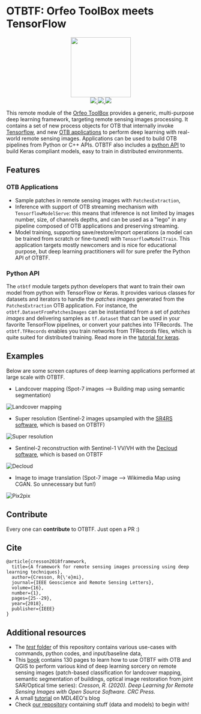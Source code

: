 # OTBTF: Orfeo ToolBox meets TensorFlow

<p align="center">
<img src="images/logo.png" width="160px">
<br>
<a href="https://gitlab.irstea.fr/remi.cresson/otbtf/-/releases">
<img src="https://gitlab.irstea.fr/remi.cresson/otbtf/-/badges/release.svg">
</a>
<a href="https://gitlab.irstea.fr/remi.cresson/otbtf/-/commits/master">
<img src="https://gitlab.irstea.fr/remi.cresson/otbtf/badges/master/pipeline.svg">
</a>
<a href="LICENSE">
<img src="https://img.shields.io/badge/License-Apache%202.0-blue.svg">
</a>
</p>


This remote module of the [Orfeo ToolBox](https://www.orfeo-toolbox.org) 
provides a generic, multi-purpose deep learning framework, targeting remote 
sensing images processing. It contains a set of new process objects for OTB 
that internally invoke [Tensorflow](https://www.tensorflow.org/), and new [OTB 
applications](#otb-applications) to perform deep learning with real-world 
remote sensing images. Applications can be used to build OTB pipelines from 
Python or C++ APIs. OTBTF also includes a [python API](#python-api) to build 
Keras compliant models, easy to train in distributed environments. 


## Features

### OTB Applications

- Sample patches in remote sensing images with `PatchesExtraction`,
- Inference with support of OTB streaming mechanism with 
`TensorflowModelServe`: this means that inference is not limited by images 
number, size, of channels depths, and can be used as a "lego" in any pipeline 
composed of OTB applications and preserving streaming.
- Model training, supporting save/restore/import operations (a model can be 
trained from scratch or fine-tuned) with `TensorflowModelTrain`. This 
application targets mostly newcomers and is nice for educational purpose, but 
deep learning practitioners will for sure prefer the Python API of OTBTF.  

### Python API

The `otbtf` module targets python developers that want to train their own 
model from python with TensorFlow or Keras.
It provides various classes for datasets and iterators to handle the 
_patches images_ generated from the `PatchesExtraction` OTB application.
For instance, the `otbtf.DatasetFromPatchesImages` can be instantiated from a 
set of _patches images_ and delivering samples as `tf.dataset` that can be 
used in your favorite TensorFlow pipelines, or convert your patches into 
TFRecords. The `otbtf.TFRecords` enables you train networks from TFRecords 
files, which is quite suited for distributed training. Read more in the 
[tutorial for keras](otbtf/examples/tensorflow_v2x/fcnn/README.md).

## Examples

Below are some screen captures of deep learning applications performed at 
large scale with OTBTF.

 - Landcover mapping (Spot-7 images --> Building map using semantic 
segmentation)

![Landcover mapping](https://gitlab.irstea.fr/remi.cresson/otbtf/-/raw/develop/doc/images/landcover.png)

 - Super resolution (Sentinel-2 images upsampled with the 
[SR4RS software](https://github.com/remicres/sr4rs), which is based on OTBTF)
 
![Super resolution](https://gitlab.irstea.fr/remi.cresson/otbtf/-/raw/develop/doc/images/supresol.png)

 - Sentinel-2 reconstruction with Sentinel-1 VV/VH with the 
[Decloud software](https://github.com/CNES/decloud), which is based on OTBTF

![Decloud](https://github.com/CNES/decloud/raw/master/doc/images/cap2.jpg)
 
 - Image to image translation (Spot-7 image --> Wikimedia Map using CGAN. 
So unnecessary but fun!)

![Pix2pix](https://gitlab.irstea.fr/remi.cresson/otbtf/-/raw/develop/doc/images/pix2pix.png)

## Contribute

Every one can **contribute** to OTBTF. Just open a PR :)

## Cite

```
@article{cresson2018framework,
  title={A framework for remote sensing images processing using deep learning techniques},
  author={Cresson, R{\'e}mi},
  journal={IEEE Geoscience and Remote Sensing Letters},
  volume={16},
  number={1},
  pages={25--29},
  year={2018},
  publisher={IEEE}
}
```

## Additional resources

- The [*test* folder](https://github.com/remicres/otbtf/tree/master/test/) 
of this repository contains various use-cases with commands, python codes, and 
input/baseline data,
- This [book](https://doi.org/10.1201/9781003020851) contains 130 pages to 
learn how to use OTBTF with OTB and QGIS to perform various kind of deep 
learning sorcery on remote sensing images (patch-based classification for 
landcover mapping, semantic segmentation of buildings, optical image 
restoration from joint SAR/Optical time series): *Cresson, R. (2020). Deep 
Learning for Remote Sensing Images with Open Source Software. CRC Press.*
- A small [tutorial](https://mdl4eo.irstea.fr/2019/01/04/an-introduction-to-deep-learning-on-remote-sensing-images-tutorial/) on MDL4EO's blog
- Check [our repository](https://github.com/remicres/otbtf_tutorials_resources) 
containing stuff (data and models) to begin with!
